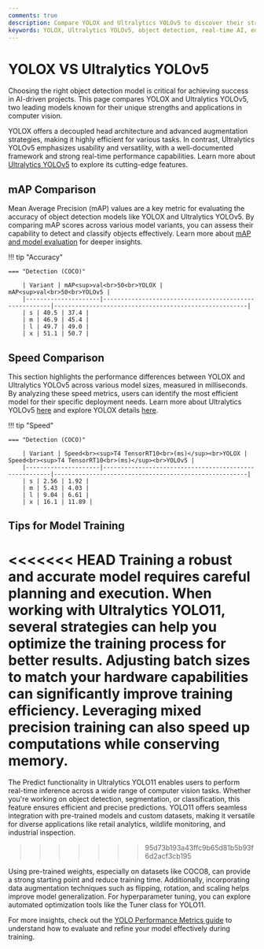 ```yaml
---
comments: true
description: Compare YOLOX and Ultralytics YOLOv5 to discover their strengths, performance metrics, and applications in object detection, real-time AI, edge AI, and computer vision. Explore how these models excel in speed, accuracy, and deployment flexibility for diverse industries.
keywords: YOLOX, Ultralytics YOLOv5, object detection, real-time AI, edge AI, computer vision, model comparison, AI performance, deep learning.
---
```


# YOLOX VS Ultralytics YOLOv5

Choosing the right object detection model is critical for achieving success in AI-driven projects. This page compares YOLOX and Ultralytics YOLOv5, two leading models known for their unique strengths and applications in computer vision.

YOLOX offers a decoupled head architecture and advanced augmentation strategies, making it highly efficient for various tasks. In contrast, Ultralytics YOLOv5 emphasizes usability and versatility, with a well-documented framework and strong real-time performance capabilities. Learn more about [Ultralytics YOLOv5](https://docs.ultralytics.com/models/yolov5/) to explore its cutting-edge features.

## mAP Comparison

Mean Average Precision (mAP) values are a key metric for evaluating the accuracy of object detection models like YOLOX and Ultralytics YOLOv5. By comparing mAP scores across various model variants, you can assess their capability to detect and classify objects effectively. Learn more about [mAP and model evaluation](https://www.ultralytics.com/glossary/mean-average-precision-map) for deeper insights.

!!! tip "Accuracy"

    === "Detection (COCO)"

    	| Variant | mAP<sup>val<br>50<br>YOLOX | mAP<sup>val<br>50<br>YOLOv5 |
    	|---------------------|-------------------------------------------------------|-------------------------------------------------------|
    	| s | 40.5 | 37.4 |
    	| m | 46.9 | 45.4 |
    	| l | 49.7 | 49.0 |
    	| x | 51.1 | 50.7 |

## Speed Comparison

This section highlights the performance differences between YOLOX and Ultralytics YOLOv5 across various model sizes, measured in milliseconds. By analyzing these speed metrics, users can identify the most efficient model for their specific deployment needs. Learn more about Ultralytics YOLOv5 [here](https://docs.ultralytics.com/models/yolov5/) and explore YOLOX details [here](https://github.com/Megvii-BaseDetection/YOLOX).

!!! tip "Speed"

    === "Detection (COCO)"

    	| Variant | Speed<br><sup>T4 TensorRT10<br>(ms)</sup><br>YOLOX | Speed<br><sup>T4 TensorRT10<br>(ms)</sup><br>YOLOv5 |
    	|---------------------|-------------------------------------------------------|-------------------------------------------------------|
    	| s | 2.56 | 1.92 |
    	| m | 5.43 | 4.03 |
    	| l | 9.04 | 6.61 |
    	| x | 16.1 | 11.89 |

## Tips for Model Training

<<<<<<< HEAD
Training a robust and accurate model requires careful planning and execution. When working with Ultralytics YOLO11, several strategies can help you optimize the training process for better results. Adjusting batch sizes to match your hardware capabilities can significantly improve training efficiency. Leveraging mixed precision training can also speed up computations while conserving memory.
=======
The Predict functionality in Ultralytics YOLO11 enables users to perform real-time inference across a wide range of computer vision tasks. Whether you're working on object detection, segmentation, or classification, this feature ensures efficient and precise predictions. YOLO11 offers seamless integration with pre-trained models and custom datasets, making it versatile for diverse applications like retail analytics, wildlife monitoring, and industrial inspection.

> > > > > > > 95d73b193a43ffc9b65d81b5b93f6d2acf3cb195

Using pre-trained weights, especially on datasets like COCO8, can provide a strong starting point and reduce training time. Additionally, incorporating data augmentation techniques such as flipping, rotation, and scaling helps improve model generalization. For hyperparameter tuning, you can explore automated optimization tools like the Tuner class for YOLO11.

For more insights, check out the [YOLO Performance Metrics guide](https://docs.ultralytics.com/guides/yolo-performance-metrics/) to understand how to evaluate and refine your model effectively during training.
